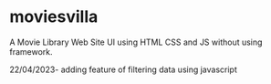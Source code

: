 # moviesvilla
A Movie Library Web Site UI using HTML CSS and JS  without using framework.

22/04/2023-
adding feature of filtering data using javascript 
